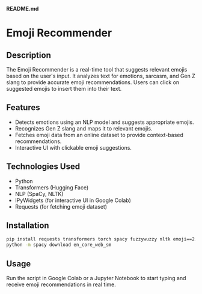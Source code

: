 **README.md**  

# Emoji Recommender  

## Description  
The Emoji Recommender is a real-time tool that suggests relevant emojis based on the user's input. It analyzes text for emotions, sarcasm, and Gen Z slang to provide accurate emoji recommendations. Users can click on suggested emojis to insert them into their text.  

## Features  
- Detects emotions using an NLP model and suggests appropriate emojis.  
- Recognizes Gen Z slang and maps it to relevant emojis.  
- Fetches emoji data from an online dataset to provide context-based recommendations.  
- Interactive UI with clickable emoji suggestions.  

## Technologies Used  
- Python  
- Transformers (Hugging Face)  
- NLP (SpaCy, NLTK)  
- IPyWidgets (for interactive UI in Google Colab)  
- Requests (for fetching emoji dataset)  

## Installation  
```bash
pip install requests transformers torch spacy fuzzywuzzy nltk emoji==2.2.0  
python -m spacy download en_core_web_sm  
```

## Usage  
Run the script in Google Colab or a Jupyter Notebook to start typing and receive emoji recommendations in real time.
